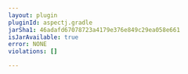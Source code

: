 ```yaml
---
layout: plugin
pluginId: aspectj.gradle
jarSha1: 46adafd67078723a4179e376e849c29ea058e661
isJarAvailable: true
error: NONE
violations: []

---
```

